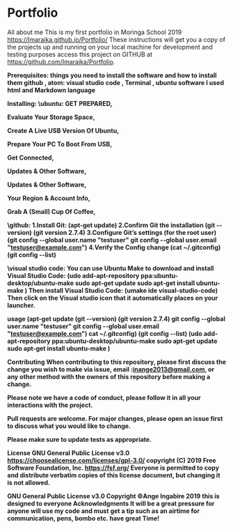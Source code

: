 # Portfolio 
All about me
This is my first portfolio in Moringa School 2019 https://Imaraika.github.io/Portfolio/ 
These instructions will get you a copy of the projects up and running on your local machine 
for development and testing purposes access this project on GITHUB at https://github.com/Imaraika/Portfolio.

<strong>Prerequisites:<strong>
things you need to install the software and how to install them github , 
atom: visual studio code , Terminal , ubuntu software I used html and Markdown language

Installing:
\ubuntu: GET PREPARED,

Evaluate Your Storage Space,

Create A Live USB Version Of Ubuntu,

Prepare Your PC To Boot From USB,

Get Connected,

Updates & Other Software,

Updates & Other Software,

Your Region & Account Info,

Grab A (Small) Cup Of Coffee,

\github: 
1.Install Git: (apt-get update) 
2.Confirm Git the installation (git --version) (git version 2.7.4)
3.Configure Git’s settings (for the root user) 
(git config --global user.name "testuser" git config --global user.email "testuser@example.com") 
4.Verify the Config change (cat ~/.gitconfig) (git config --list)

\visual studio code: 
You can use Ubuntu Make to download and install Visual Studio Code: 
(udo add-apt-repository ppa:ubuntu-desktop/ubuntu-make sudo apt-get update sudo apt-get install ubuntu-make ) 
Then install Visual Studio Code:
(umake ide visual-studio-code) Then click on the Visual studio icon that it automatically places on your launcher.

usage
(apt-get update (git --version) (git version 2.7.4)
git config --global user.name "testuser" git config --global user.email "testuser@example.com") 
cat ~/.gitconfig) (git config --list)
(udo add-apt-repository ppa:ubuntu-desktop/ubuntu-make sudo apt-get update sudo apt-get install ubuntu-make )

Contributing
When contributing to this repository, please first discuss the change you wish to make via issue, 
email :inange2013@gmail.com, or any other method with the owners of this repository before making a change.

Please note we have a code of conduct, please follow it in all your interactions with the project.

Pull requests are welcome. For major changes, please open an issue first to discuss what you would like to change.

Please make sure to update tests as appropriate.

License
GNU General Public License v3.0 https://choosealicense.com/licenses/gpl-3.0/ 
copyright (C) 2019 Free Software Foundation, 
Inc. https://fsf.org/ Everyone is permitted to copy and distribute verbatim copies of this license document,
but changing it is not allowed.

GNU General Public License v3.0 Copyright ©️Ange Ingabire 2019 this is designed to everyone
Acknowledgments
It will be a great pressure for anyone will use my code and must get a tip such as an airtime for communication, pens, bombo etc.
have great Time!
